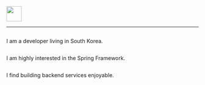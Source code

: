
<div style = "display:flex;">
<img  width = 40 height = auto src="https://img.shields.io/badge/-white?style=flat-square&logo=spring">
</div>

---
<div style = "display:flex;">
  
  I am a developer living in South Korea.
</div>

<div style = "display:flex;">

I am highly interested in the Spring Framework.
</div>

<div style = "display:flex;">

I find building backend services enjoyable.
</div>
